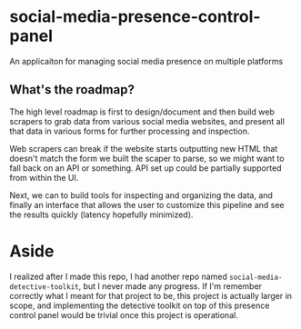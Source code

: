 # social-media-presence-control-panel
An applicaiton for managing social media presence on multiple platforms

## What's the roadmap?

The high level roadmap is first to design/document and then build web scrapers to grab data from various social media websites, and present all that data in various forms for further processing and inspection.

Web scrapers can break if the website starts outputting new HTML that doesn't match the form we built the scaper to parse, so we might want to fall back on an API or something. API set up could be partially supported from within the UI.

Next, we can to build tools for inspecting and organizing the data, and finally an interface that allows the user to customize this pipeline and see the results quickly (latency hopefully minimized).

# Aside

I realized after I made this repo, I had another repo named `social-media-detective-toolkit`, but I never made any progress. If I'm remember correctly what I meant for that project to be, this project is actually larger in scope, and implementing the detective toolkit on top of this presence control panel would be trivial once this project is operational.